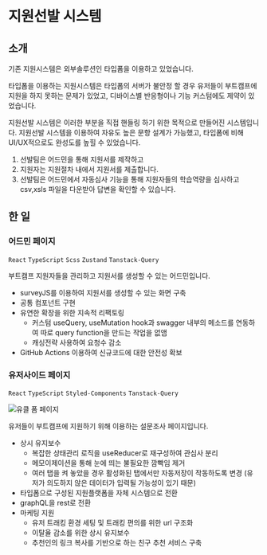 # 지원선발 시스템

## 소개

기존 지원시스템은 외부솔루션인 타입폼을 이용하고 있었습니다.

타입폼을 이용하는 지원시스템은 타입폼의 서버가 불안정 할 경우 유저들이 부트캠프에 지원을 하지 못하는 문제가 있었고, 디바이스별 반응형이나 기능 커스텀에도 제약이 있었습니다.

지원선발 시스템은 이러한 부분을 직접 핸들링 하기 위한 목적으로 만들어진 시스템입니다.
지원선발 시스템을 이용하여 자유도 높은 문항 설계가 가능했고, 타입폼에 비해 UI/UX적으로도 완성도를 높힐 수 있었습니다.

1. 선발팀은 어드민을 통해 지원서를 제작하고
2. 지원자는 지원절차 내에서 지원서를 제출합니다.
3. 선발팀은 어드민에서 자동심사 기능을 통해 지원자들의 학습역량을 심사하고 csv,xsls 파일을 다운받아 답변을 확인할 수 있습니다.

## 한 일

### 어드민 페이지

`React` `TypeScript` `Scss` `Zustand` `Tanstack-Query`

부트캠프 지원자들을 관리하고 지원서를 생성할 수 있는 어드민입니다.

- surveyJS를 이용하여 지원서를 생성할 수 있는 화면 구축
- 공통 컴포넌트 구현
- 유연한 확장을 위한 지속적 리팩토링
  - 커스텀 useQuery, useMutation hook과 swagger 내부의 메소드를 연동하여 따로 query function을 만드는 작업을 없앰
  - 캐싱전략 사용하여 요청수 감소
- GitHub Actions 이용하여 신규코드에 대한 안전성 확보

### 유저사이드 페이지

`React` `TypeScript` `Styled-Components` `Tanstack-Query`

![유클 폼 페이지](https://www.datocms-assets.com/107137/1698298515-urclass-formpage.png?w=916)

유저들이 부트캠프에 지원하기 위해 이용하는 설문조사 페이지입니다.

- 상시 유지보수
  - 복잡한 상태관리 로직을 useReducer로 재구성하여 관심사 분리
  - 메모이제이션을 통해 눈에 띄는 불필요한 깜빡임 제거
  - 여러 탭을 켜 놓았을 경우 활성화된 탭에서만 자동저장이 작동하도록 변경 (유저가 의도하지 않은 데이터가 입력될 가능성이 있기 때문)
- 타입폼으로 구성된 지원플랫폼을 자체 시스템으로 전환
- graphQL을 rest로 전환
- 마케팅 지원
  - 유저 트래킹 환경 세팅 및 트래킹 편의를 위한 url 구조화
  - 이탈율 감소를 위한 상시 유지보수
  - 추천인의 링크 복사를 기반으로 하는 친구 추천 서비스 구축
